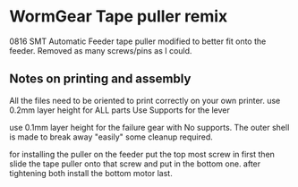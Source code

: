 # WormGear Tape puller remix
 0816 SMT Automatic Feeder tape puller modified to better fit onto the feeder. Removed as many screws/pins as I could. 
## Notes on printing and assembly
All the files need to be oriented to print correctly on your own printer.
use 0.2mm layer height for ALL parts
Use Supports for the lever

use 0.1mm layer height for the failure gear with No supports. The outer shell is made to break away "easily" some cleanup required.

for installing the puller on the feeder put the top most screw in first then slide the tape puller onto that screw and put in the bottom one. after tightening both install the bottom motor last.